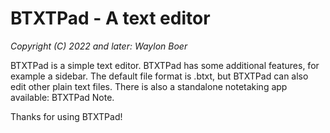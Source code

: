 # BTXTPad - A text editor
*Copyright (C) 2022 and later: Waylon Boer*

BTXTPad is a simple text editor.
BTXTPad has some additional features, for example a sidebar.
The default file format is .btxt, but BTXTPad can also edit other plain text files.
There is also a standalone notetaking app available: BTXTPad Note.

Thanks for using BTXTPad!
